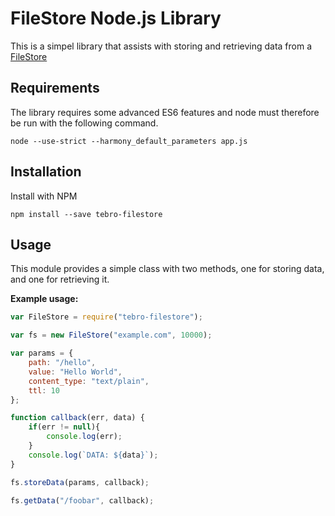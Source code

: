 # FileStore Node.js Library

This is a simpel library that assists with storing and retrieving data from a [FileStore](https://github.com/Tebro/FileStore)


## Requirements

The library requires some advanced ES6 features and node must therefore be run with the following command.

`node --use-strict --harmony_default_parameters app.js`

## Installation

Install with NPM

`npm install --save tebro-filestore`

## Usage

This module provides a simple class with two methods, one for storing data, and one for retrieving it.

**Example usage:**

```javascript
var FileStore = require("tebro-filestore");

var fs = new FileStore("example.com", 10000);

var params = {
    path: "/hello",
    value: "Hello World",
    content_type: "text/plain",
    ttl: 10
};

function callback(err, data) {
    if(err != null){
        console.log(err);
    }
    console.log(`DATA: ${data}`);
}

fs.storeData(params, callback);

fs.getData("/foobar", callback);


```